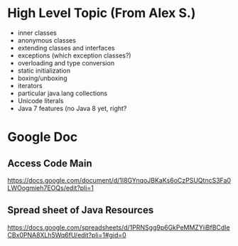 

High Level Topic (From Alex S.)
========================================================================
- inner classes
- anonymous classes
- extending classes and interfaces
- exceptions (which exception classes?)
- overloading and type conversion
- static initialization
- boxing/unboxing
- iterators
- particular java.lang collections
- Unicode literals
- Java 7 features (no Java 8 yet, right?

Google Doc
========================================================================
Access Code Main
----------------
https://docs.google.com/document/d/1I8GYnqoJBKaKs6oCzPSUQtncS3Fa0LWOogmieh7EOQs/edit?pli=1

Spread sheet of Java Resources
------------------------------------------------
https://docs.google.com/spreadsheets/d/1PRNSgg9p6GkPeMMZYiiBfBCdIeCBx0PNA8XLh5Wq6fU/edit?pli=1#gid=0


